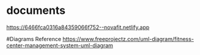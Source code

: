 # documents

https://6466fca0316a84359066f752--novafit.netlify.app

#Diagrams Reference
https://www.freeprojectz.com/uml-diagram/fitness-center-management-system-uml-diagram

